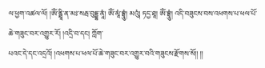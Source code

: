 ﻿  
  
ལ་ཕྱག་འཚལ་ལོ། །ཨོཾ་ནྠཱི་ན་མཿ་སརྦ་བུདྡྷ་ནཱཾ། ཨོཾ་མཱཾ་བྷྲཱུཾ། མའུཾ། ཏདྱ་ཐཱ། ཨོཾ་བྷྲཱུཾ། འདི་བཟུངས་བས་འཕགས་པ་ཕལ་པོ་ཆེ་གཟུང་བར་འགྱུར་རོ། །འདྲི་བ་དང། ཀློག་  
པའང་དེ་དང་འདྲའོ། །འཕགས་པ་ཕལ་པོ་ཆེ་གཟུང་བར་འགྱུར་བའི་གཟུངས་རྫོགས་སོ།། །།  
